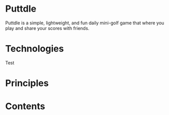# Puttdle

Puttdle is a simple, lightweight, and fun daily mini-golf game that where you play and share your scores with friends.  

# Technologies
Test
# Principles

# Contents
